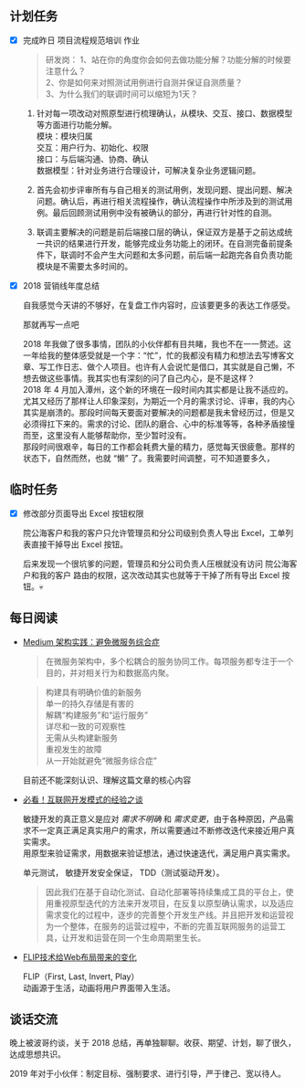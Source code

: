 ## 计划任务

- [x] 完成昨日 项目流程规范培训 作业

	> 研发岗： 1、站在你的角度你会如何去做功能分解？功能分解的时候要注意什么？  
	> 2、你是如何来对照测试用例进行自测并保证自测质量？  
	> 3、为什么我们的联调时间可以缩短为1天？

	1. 针对每一项改动对照原型进行梳理确认，从模块、交互、接口、数据模型等方面进行功能分解。  
		模块：模块归属  
		交互：用户行为、初始化、权限  
		接口：与后端沟通、协商、确认  
		数据模型：针对业务进行合理设计，可解决复杂业务逻辑问题。

	2. 首先会初步评审所有与自己相关的测试用例，发现问题、提出问题、解决问题。确认后，再进行相关流程操作，确认流程操作中所涉及到的测试用例。最后回顾测试用例中没有被确认的部分，再进行针对性的自测。

	3. 联调主要解决的问题是前后端接口层的确认，保证双方是基于之前达成统一共识的结果进行开发，能够完成业务功能上的闭环。在自测完备前提条件下，联调时不会产生大问题和太多问题，前后端一起跑完各自负责功能模块是不需要太多时间的。

- [x] 2018 营销线年度总结

	自我感觉今天讲的不够好，在复盘工作内容时，应该要更多的表达工作感受。  

	那就再写一点吧
	
	2018 年我做了很多事情，团队的小伙伴都有目共睹，我也不在一一赘述。这一年给我的整体感受就是一个字：“忙”，忙的我都没有精力和想法去写博客文章、写工作日志、做个人项目。也许有人会说忙是借口，其实就是自己懒，不想去做这些事情。我其实也有深刻的问了自己内心，是不是这样？  
	2018 年 4 月加入潭州，这个新的环境在一段时间内其实都是让我不适应的。尤其又经历了那样让人印象深刻，为期近一个月的需求讨论、评审，我的内心其实是崩溃的。那段时间每天要面对要解决的问题都是我未曾经历过，但是又必须得扛下来的。需求的讨论、团队的磨合、心中的标准等等，各种矛盾接憧而至，这里没有人能够帮助你，至少暂时没有。  
	那段时间很艰辛，每日的工作都会耗费大量的精力，感觉每天很疲惫。那样的状态下，自然而然，也就 “懒” 了。我需要时间调整，可不知道要多久，

## 临时任务

- [x] 修改部分页面导出 Excel 按钮权限

	院公海客户和我的客户只允许管理员和分公司级别负责人导出 Excel，工单列表直接干掉导出 Excel 按钮。

	后来发现一个很坑爹的问题，管理员和分公司负责人压根就没有访问 院公海客户和我的客户 路由的权限，这次改动其实也就等于干掉了所有导出 Excel 按钮。💀


## 每日阅读

- [Medium 架构实践：避免微服务综合症](https://www.infoq.cn/article/fv8tgq0VBeoToVT*TKy8)

	> 在微服务架构中，多个松耦合的服务协同工作。每项服务都专注于一个目的，并对相关行为和数据高内聚。

	> 构建具有明确价值的新服务  
	> 单一的持久存储是有害的  
	> 解耦“构建服务”和“运行服务”  
	> 详尽和一致的可观察性  
	> 无需从头构建新服务  
	> 重视发生的故障  
	> 从一开始就避免“微服务综合症”

	目前还不能深刻认识、理解这篇文章的核心内容

- [必看！互联网开发模式的经验之谈](https://segmentfault.com/a/1190000017846590)

	敏捷开发的真正意义是应对 *需求不明确* 和 *需求变更*，由于各种原因，产品需求不一定真正满足真实用户的需求，所以需要通过不断修改迭代来接近用户真实需求。  
	用原型来验证需求，用数据来验证想法，通过快速迭代，满足用户真实需求。

	单元测试， 敏捷开发安全保证， TDD（测试驱动开发）。

	> 因此我们在基于自动化测试、自动化部署等持续集成工具的平台上，使用重视原型迭代的方法来开发项目，在反复以原型确认需求，以及适应需求变化的过程中，逐步的完善整个开发生产线。并且把开发和运营视为一个整体，在服务的运营过程中，不断的完善互联网服务的运营工具，让开发和运营在同一个生命周期里生长。

- [FLIP技术给Web布局带来的变化](https://www.w3cplus.com/javascript/animating-layouts-with-the-flip-technique.html)

	FLIP（First, Last, Invert, Play）  
	动画源于生活，动画将用户界面带入生活。

## 谈话交流

晚上被波哥约谈，关于 2018 总结，再单独聊聊。收获、期望、计划，聊了很久，达成思想共识。

2019 年对于小伙伴：制定目标、强制要求、进行引导，严于律己、宽以待人。
